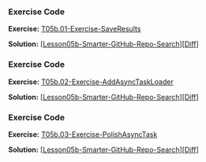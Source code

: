 


### Exercise Code
**Exercise:** [T05b.01-Exercise-SaveResults](https://github.com/udacity/ud851-Exercises/tree/student/Lesson05b-Smarter-GitHub-Repo-Search/T05b.01-Exercise-SaveResults)



**Solution:** [[Lesson05b-Smarter-GitHub-Repo-Search](https://github.com/udacity/ud851-Exercises/tree/student/Lesson05b-Smarter-GitHub-Repo-Search)][[Diff](https://github.com/udacity/ud851-Exercises/compare/T05b.01-Exercise-SaveResults...T05b.01-Solution-SaveResults)]



### Exercise Code
**Exercise:** [T05b.02-Exercise-AddAsyncTaskLoader](https://github.com/udacity/ud851-Exercises/tree/student/Lesson05b-Smarter-GitHub-Repo-Search/T05b.02-Exercise-AddAsyncTaskLoader)



**Solution:** [[Lesson05b-Smarter-GitHub-Repo-Search](https://github.com/udacity/ud851-Exercises/tree/student/Lesson05b-Smarter-GitHub-Repo-Search)][[Diff](https://github.com/udacity/ud851-Exercises/compare/T05b.02-Exercise-AddAsyncTaskLoader...T05b.02-Solution-AddAsyncTaskLoader)]



### Exercise Code
**Exercise:** [T05b.03-Exercise-PolishAsyncTask](https://github.com/udacity/ud851-Exercises/tree/student/Lesson05b-Smarter-GitHub-Repo-Search/T05b.03-Exercise-PolishAsyncTask)



**Solution:** [[Lesson05b-Smarter-GitHub-Repo-Search](https://github.com/udacity/ud851-Exercises/tree/student/Lesson05b-Smarter-GitHub-Repo-Search)][[Diff](https://github.com/udacity/ud851-Exercises/compare/T05b.03-Exercise-PolishAsyncTask...T05b.03-Solution-PolishAsyncTask)]
